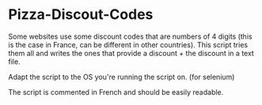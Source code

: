 # Pizza-Discout-Codes

Some websites use some discount codes that are numbers of 4 digits (this is the case in France, can be different in other countries). This script tries them all and writes the ones that provide a discount + the discount in a text file.

Adapt the script to the OS you're running the script on. (for selenium)

The script is commented in French and should be easily readable.
